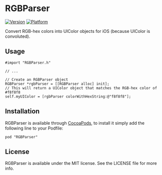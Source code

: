 # RGBParser

[![Version](http://cocoapod-badges.herokuapp.com/v/RGBParser/badge.png)](http://cocoadocs.org/docsets/RGBParser)
[![Platform](http://cocoapod-badges.herokuapp.com/p/RGBParser/badge.png)](http://cocoadocs.org/docsets/RGBParser)

Convert RGB-hex colors into UIColor objects for iOS (because UIColor is convoluted).

## Usage

```
#import "RGBParser.h"

// ...

// Create an RGBParser object
RGBParser *rgbParser = [[RGBParser alloc] init];
// This will return a UIColor object that matches the RGB-hex color of #f8f8f8
self.myUIColor = [rgbParser colorWithHexString:@"f8f8f8"];
```


## Installation

RGBParser is available through [CocoaPods](http://cocoapods.org), to install
it simply add the following line to your Podfile:

    pod "RGBParser"

## License

RGBParser is available under the MIT license. See the LICENSE file for more info.

